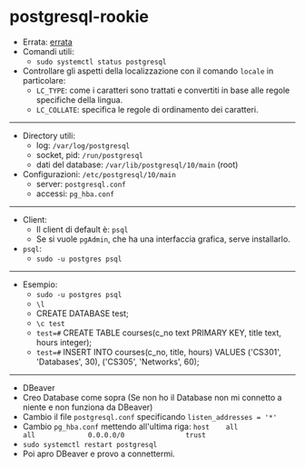 # postgresql-rookie
* Errata: [errata](https://www.oreilly.com/catalog/errata.csp?isbn=0636920052715)
* Comandi utili:
  * `sudo systemctl status postgresql`
* Controllare gli aspetti della localizzazione con il comando `locale` in particolare:
  * `LC_TYPE`: come i caratteri sono trattati e convertiti in base alle regole specifiche della lingua.
  * `LC_COLLATE`: specifica le regole di ordinamento dei caratteri.
----
* Directory utili:
  * log: `/var/log/postgresql`
  * socket, pid: `/run/postgresql`
  * dati del database: `/var/lib/postgresql/10/main` (root)
* Configurazioni: `/etc/postgresql/10/main`
  * server: `postgresql.conf`
  * accessi: `pg_hba.conf`
----
* Client:
  * Il client di default è: `psql`
  * Se si vuole `pgAdmin`, che ha una interfaccia grafica, serve installarlo. 
* `psql`:
  * `sudo -u postgres psql`
----
* Esempio:
  * `sudo -u postgres psql`
  * `\l`
  * CREATE DATABASE test;
  * `\c test`
  * `test=#` CREATE TABLE courses(c_no text PRIMARY KEY, title text, hours integer);
  * `test=#` INSERT INTO courses(c_no, title, hours) VALUES ('CS301', 'Databases', 30), ('CS305', 'Networks', 60); 
----
* DBeaver
 * Creo Database come sopra (Se non ho il Database non mi connetto a niente e non funziona da DBeaver)
 * Cambio il file `postgresql.conf` specificando `listen_addresses = '*'`
 * Cambio `pg_hba.conf` mettendo all'ultima riga: `host    all             all             0.0.0.0/0               trust`
 * `sudo systemctl restart postgresql`
 * Poi apro DBeaver e provo a connettermi.
